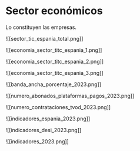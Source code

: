 # Sector económicos

Lo constituyen las empresas.

![[sector_tic_espania_total.png]]



![[economia_sector_titc_espania_1.png]]



![[economia_sector_titc_espania_2.png]]


![[economia_sector_titc_espania_3.png]]



![[banda_ancha_porcentaje_2023.png]]



![[numero_abonados_plataformas_pagos_2023.png]]


![[numero_contrataciones_tvod_2023.png]]


![[indicadores_espania_2023.png]]



![[indicadores_desi_2023.png]]


![[indicadores_2023.png]]


